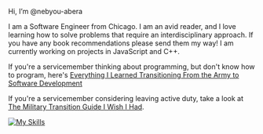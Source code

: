 Hi, I’m @nebyou-abera

I am a Software Engineer from Chicago. I am an avid reader, and I love learning how to solve problems that require an interdisciplinary approach. If you have any book recommendations please send them my way! I am currently working on projects in JavaScript and C++. 

If you're a servicemember thinking about programming, but don't know how to program, here's [Everything I Learned Transitioning From the Army to Software Development](https://github.com/nebyou-abera/transition)

If you're a servicemember considering leaving active duty, take a look at [The Military Transition Guide I Wish I Had](https://www.sutori.com/en/story/the-military-transition-guide-i-wish-i-had--neKEiwGvCVS7veAei58G9TUT). 

[![My Skills](https://skillicons.dev/icons?i=cpp,ts,python)](https://skillicons.dev)

<!-- ![](https://github.com/nebyou-abera/transition/blob/main/csp/machine_learning_pathway.png) -->
